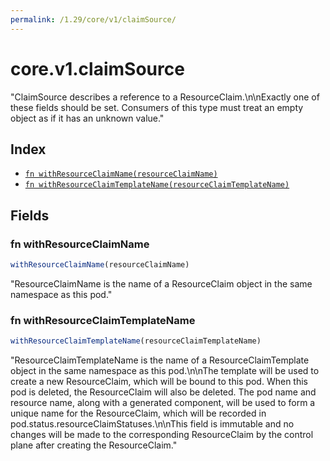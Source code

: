 ```yaml
---
permalink: /1.29/core/v1/claimSource/
---
```


# core.v1.claimSource

"ClaimSource describes a reference to a ResourceClaim.\n\nExactly one of these fields should be set.  Consumers of this type must treat an empty object as if it has an unknown value."

## Index

* [`fn withResourceClaimName(resourceClaimName)`](#fn-withresourceclaimname)
* [`fn withResourceClaimTemplateName(resourceClaimTemplateName)`](#fn-withresourceclaimtemplatename)

## Fields

### fn withResourceClaimName

```ts
withResourceClaimName(resourceClaimName)
```

"ResourceClaimName is the name of a ResourceClaim object in the same namespace as this pod."

### fn withResourceClaimTemplateName

```ts
withResourceClaimTemplateName(resourceClaimTemplateName)
```

"ResourceClaimTemplateName is the name of a ResourceClaimTemplate object in the same namespace as this pod.\n\nThe template will be used to create a new ResourceClaim, which will be bound to this pod. When this pod is deleted, the ResourceClaim will also be deleted. The pod name and resource name, along with a generated component, will be used to form a unique name for the ResourceClaim, which will be recorded in pod.status.resourceClaimStatuses.\n\nThis field is immutable and no changes will be made to the corresponding ResourceClaim by the control plane after creating the ResourceClaim."